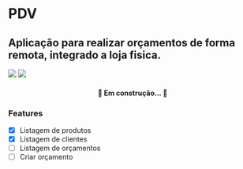 # PDV
## Aplicação para realizar orçamentos de forma remota, integrado a loja fisica.

<img src="https://img.shields.io/static/v1?label=NodeJS&message=1.22.5&color=025868&style=flat"/>  <img src="https://img.shields.io/static/v1?label=yarn&message=12.18.4&color=025868&style=flat"/> 


<h4 align="center"> 
	🚧 Em construção... 🚧
</h4>

### Features

- [x] Listagem de produtos
- [x] Listagem de clientes
- [ ] Listagem de orçamentos
- [ ] Criar orçamento
